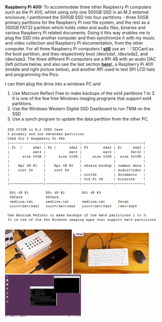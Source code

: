 **Raspberry Pi 400:** To accommodate three other Raspberry Pi computers such as the Pi 400, whilst using only one 500GB SSD in an M.2 external enclosure, I partitioned the 500GB SSD into four partitions - three 50GB primary partitions for the Raspberry Pi root file system, and the rest as a 350GB FAT32 partition which holds video and  audio files, binaries and various Raspberry Pi related documents. Doing it this way enables me to plug the SSD into another computer and then synchronize it with my music and video collection and Raspberry Pi documentation, from the other computer. For all three Raspberry Pi computers I [**still**](https://www.raspberrypi.org/forums/viewtopic.php?f=28&t=301409) use an <img src="images/RealUnixersDoNotUseBootSDCards.png" width="16" height="16"/> SDCard as the boot partition, and they respectively boot /dev/sda1, /dev/sda2, and /dev/sda3. The three different Pi computers are a RPi 4B with an audio DAC (left picture below, and also see the last section [**here**](https://github.com/TobiasVanDyk/Raspberry-Pi-PC-PSU-Desktop-Computer-with-a-Hard-Disk-Drive-and-Fan-and-Switch)), a Raspberry Pi 400 (middle and right picture below), and another RPi used to test SPI LCD hats and programming the Pico. 

I can then plug the drive into a windows PC and 
1. Use Macrium Reflect Free to make backups of the ext4 partitions 1 to 3. It is one of the few free Windows imaging programs that support ext4 partitions.
2. Use the Windows Western Digital SSD Dashboard to run TRIM on the SSD
3. Use a synch program to update the data partition from the other PC.

<p align="left">
<img src="images/SSDuse3Pi4Bs.jpg" width="600" />  
</p>

<p align="left">
<img src="images/pi4pcm5122sda1.jpg" width="220" /> 
<img src="images/RPi400-sda2.png" width="250" />  
<img src="images/RPi400-sda2Screen.png" width="250" /> 
</p>
